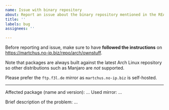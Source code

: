 ```yaml
---
name: Issue with binary repository
about: Report an issue about the binary repository mentioned in the README
title: ''
labels: bug
assignees: ''

---
```


Before reporting and issue, make sure to have **followed the instructions** on
https://martchus.no-ip.biz/repo/arch/ownstuff.

Note that packages are always built against the latest Arch Linux repository
so other distributions such as Manjaro are *not* supported.

Please prefer the `ftp.f3l.de` mirror as `martchus.no-ip.biz` is self-hosted.

---

Affected package (name and version): …
Used mirror: …

Brief description of the problem: …
